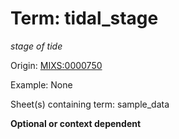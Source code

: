 # Term: tidal_stage

*stage of tide*

Origin: [MIXS:0000750](https://w3id.org/mixs/0000750)

Example: None

Sheet(s) containing term: sample_data

**Optional or context dependent**